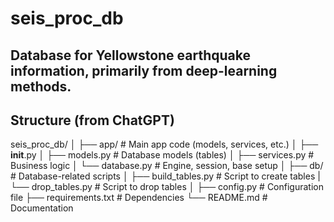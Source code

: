 # seis_proc_db

## Database for Yellowstone earthquake information, primarily from deep-learning methods.

## Structure (from ChatGPT)
seis_proc_db/
│
├── app/                  # Main app code (models, services, etc.)
│   ├── __init__.py
│   ├── models.py         # Database models (tables)
│   ├── services.py       # Business logic
│   └── database.py       # Engine, session, base setup
│
├── db/                   # Database-related scripts
│   ├── build_tables.py   # Script to create tables
|   └── drop_tables.py    # Script to drop tables
│
├── config.py             # Configuration file
├── requirements.txt      # Dependencies
└── README.md             # Documentation